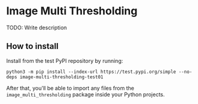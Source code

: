 # Image Multi Thresholding

TODO: Write description


## How to install

Install from the test PyPI repository by running:

```
python3 -m pip install --index-url https://test.pypi.org/simple --no-deps image-multi-thresholding-test01
```

After that, you'll be able to import any files from the `image_multi_thresholding` package inside your Python projects.